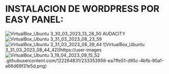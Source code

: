 # INSTALACION DE WORDPRESS POR EASY PANEL:
![VirtualBox_Ubuntu 3_30_03_2023_13_28_50 AUDACITY](https://user-images.githubusercontent.com/122264831/233353927-bab7f00f-ea84-4f1f-b27b-918aadb4da88.png)
![VirtualBox_Ubuntu 3_31_03_2023_08_23_59](https://user-images.githubusercontent.com/122264831/233353937-55eb45c5-f436-432f-a9b8-68cddff82b32.png)
![VirtualBox_Ubuntu 3_31_03_2023_08_39_44](https://user-images.githubusercontent.com/122264831/233353947-b35d2e6f-39ad-4552-b05b-74e0fa036e80.png)
![VirtualBox_Ubuntu 3_31_03_2023_08_44_42](https://user-images![VirtualBox_Ubuntu 3_19_04_2023_09_15_52](https://user-images.githubusercontent.com/122264831/233354063-e6dba25f-a749-4d01-8f4b-9def467116a1.png)
.githubusercontent.com/122264831/233353959-ea7ffe51-d95c-4bfb-95a1-a66d69f31e5d.png)
